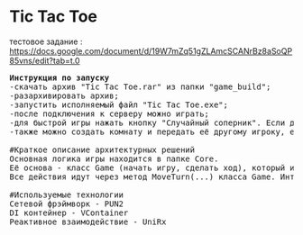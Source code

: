 # Tic Tac Toe
тестовое задание : https://docs.google.com/document/d/19W7mZq51gZLAmcSCANrBz8aSoQP85vns/edit?tab=t.0

<pre>
<b>Инструкция по запуску</b>
-скачать архив "Tic Tac Toe.rar" из папки "game_build";
-разархивировать архив;
-запустить исполняемый файл "Tic Tac Toe.exe";
-после подключения к серверу можно играть;
-для быстрой игры нажать кнопку "Случайный соперник". Если другой игрок нажмёт эту кнопку, то игра сведёт вместе этих игроков, и можно начинать игру;
-также можно создать комнату и передать её другому игроку, если хотите поиграть с товарищем.

#Краткое описание архитектурных решений
Основная логика игры находится в папке Core.
Её основа - класс Game (начать игру, сделать ход), который использует класс GameBoard(игровое поле), в свою очередь использующий класс BoardCell (клетка поля).
Все действия идут через метод MoveTurn(...) класса Game. Интерфейс и сетевое взаимодействие реагируют на события (начало, окончание игры) или изменения реактивных свойств из Core-классов (последний ход, содержимое клетки поля).

#Используемые технологии
Сетевой фрэймворк - PUN2
DI контейнер - VContainer
Реактивное взаимодействие - UniRx
</pre>
